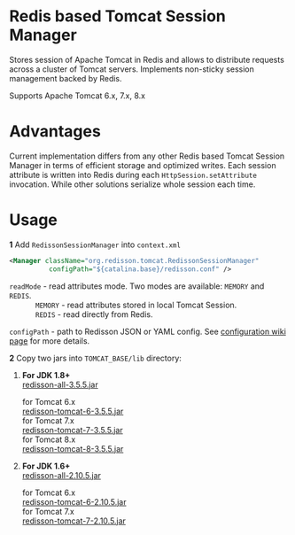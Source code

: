 Redis based Tomcat Session Manager
===

Stores session of Apache Tomcat in Redis and allows to distribute requests across a cluster of Tomcat servers. Implements non-sticky session management backed by Redis.  

Supports Apache Tomcat 6.x, 7.x, 8.x

Advantages
===

Current implementation differs from any other Redis based Tomcat Session Manager in terms of efficient storage and optimized writes. Each session attribute is written into Redis during each `HttpSession.setAttribute` invocation. While other solutions serialize whole session each time.

Usage
===

**1** Add `RedissonSessionManager` into `context.xml`
   
   ```xml
<Manager className="org.redisson.tomcat.RedissonSessionManager"
	         configPath="${catalina.base}/redisson.conf" />
   ```
   `readMode` - read attributes mode. Two modes are available: `MEMORY` and `REDIS`.  
   &nbsp;&nbsp;&nbsp;&nbsp;&nbsp;&nbsp;&nbsp;&nbsp;&nbsp;&nbsp;&nbsp;&nbsp;`MEMORY` - read attributes stored in local Tomcat Session.  
   &nbsp;&nbsp;&nbsp;&nbsp;&nbsp;&nbsp;&nbsp;&nbsp;&nbsp;&nbsp;&nbsp;&nbsp;`REDIS` - read directly from Redis.  
   
   
   `configPath` - path to Redisson JSON or YAML config. See [configuration wiki page](https://github.com/redisson/redisson/wiki/2.-Configuration) for more details.


**2** Copy two jars into `TOMCAT_BASE/lib` directory:
  
1. __For JDK 1.8+__  
      [redisson-all-3.5.5.jar](https://repository.sonatype.org/service/local/artifact/maven/redirect?r=central-proxy&g=org.redisson&a=redisson-all&v=3.5.5&e=jar)
  
      for Tomcat 6.x  
      [redisson-tomcat-6-3.5.5.jar](https://repository.sonatype.org/service/local/artifact/maven/redirect?r=central-proxy&g=org.redisson&a=redisson-tomcat-6&v=3.5.5&e=jar)  
      for Tomcat 7.x  
      [redisson-tomcat-7-3.5.5.jar](https://repository.sonatype.org/service/local/artifact/maven/redirect?r=central-proxy&g=org.redisson&a=redisson-tomcat-7&v=3.5.5&e=jar)  
      for Tomcat 8.x  
      [redisson-tomcat-8-3.5.5.jar](https://repository.sonatype.org/service/local/artifact/maven/redirect?r=central-proxy&g=org.redisson&a=redisson-tomcat-8&v=3.5.5&e=jar)
  
2. __For JDK 1.6+__  
      [redisson-all-2.10.5.jar](https://repository.sonatype.org/service/local/artifact/maven/redirect?r=central-proxy&g=org.redisson&a=redisson-all&v=2.10.5&e=jar)
  
      for Tomcat 6.x  
      [redisson-tomcat-6-2.10.5.jar](https://repository.sonatype.org/service/local/artifact/maven/redirect?r=central-proxy&g=org.redisson&a=redisson-tomcat-6&v=2.10.5&e=jar)  
      for Tomcat 7.x  
      [redisson-tomcat-7-2.10.5.jar](https://repository.sonatype.org/service/local/artifact/maven/redirect?r=central-proxy&g=org.redisson&a=redisson-tomcat-7&v=2.10.5&e=jar)  


